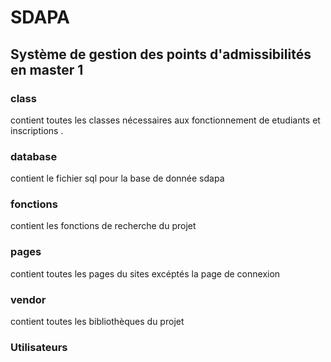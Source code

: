 # SDAPA
## Système de gestion des points d'admissibilités en master 1

 ### class 
 contient toutes les classes nécessaires aux fonctionnement de etudiants et inscriptions .

### database
contient le fichier sql pour la base de donnée sdapa

### fonctions
contient les fonctions de recherche du projet

### pages
contient toutes les pages du sites excéptés la page de connexion

### vendor
contient toutes les bibliothèques du projet


### Utilisateurs
````sql

````